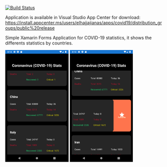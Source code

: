 [![Build Status](https://dev.azure.com/elhajjajianas/covid19.xamarin.forms/_apis/build/status/anaselhajjaji.covid19.xamarin.forms?branchName=master)](https://dev.azure.com/elhajjajianas/covid19.xamarin.forms/_build/latest?definitionId=6&branchName=master)

Application is available in Visual Studio App Center for download: https://install.appcenter.ms/users/elhajjajianas/apps/covid19/distribution_groups/public%20release

Simple Xamarin Forms Application for COVID-19 statistics, it shows the differents statistics by countries.

<img src="images/img1.png" width="40%" /> <img src="images/img2.png" width="40%" />
